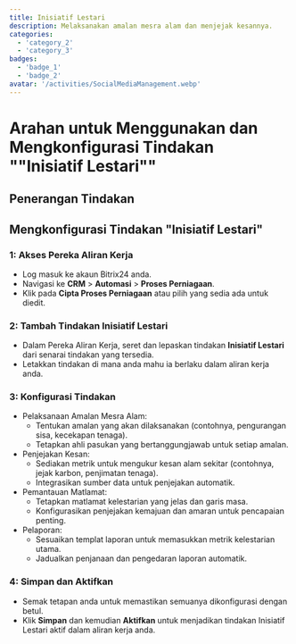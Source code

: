 ```yaml
---
title: Inisiatif Lestari
description: Melaksanakan amalan mesra alam dan menjejak kesannya.
categories: 
  - 'category_2'
  - 'category_3'
badges: 
  - 'badge_1'
  - 'badge_2'
avatar: '/activities/SocialMediaManagement.webp'
---
```


# Arahan untuk Menggunakan dan Mengkonfigurasi Tindakan ""Inisiatif Lestari""

## Penerangan Tindakan

## **Mengkonfigurasi Tindakan "Inisiatif Lestari"**

### 1: Akses Pereka Aliran Kerja
- Log masuk ke akaun Bitrix24 anda.
- Navigasi ke **CRM** > **Automasi** > **Proses Perniagaan**.
- Klik pada **Cipta Proses Perniagaan** atau pilih yang sedia ada untuk diedit.

### 2: Tambah Tindakan Inisiatif Lestari
- Dalam Pereka Aliran Kerja, seret dan lepaskan tindakan **Inisiatif Lestari** dari senarai tindakan yang tersedia.
- Letakkan tindakan di mana anda mahu ia berlaku dalam aliran kerja anda.

### 3: Konfigurasi Tindakan
- Pelaksanaan Amalan Mesra Alam:
  - Tentukan amalan yang akan dilaksanakan (contohnya, pengurangan sisa, kecekapan tenaga).
  - Tetapkan ahli pasukan yang bertanggungjawab untuk setiap amalan.
- Penjejakan Kesan:
  - Sediakan metrik untuk mengukur kesan alam sekitar (contohnya, jejak karbon, penjimatan tenaga).
  - Integrasikan sumber data untuk penjejakan automatik.
- Pemantauan Matlamat:
  - Tetapkan matlamat kelestarian yang jelas dan garis masa.
  - Konfigurasikan penjejakan kemajuan dan amaran untuk pencapaian penting.
- Pelaporan:
  - Sesuaikan templat laporan untuk memasukkan metrik kelestarian utama.
  - Jadualkan penjanaan dan pengedaran laporan automatik.

### 4: Simpan dan Aktifkan
- Semak tetapan anda untuk memastikan semuanya dikonfigurasi dengan betul.
- Klik **Simpan** dan kemudian **Aktifkan** untuk menjadikan tindakan Inisiatif Lestari aktif dalam aliran kerja anda.
